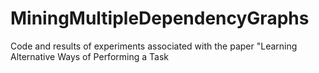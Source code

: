 # MiningMultipleDependencyGraphs
Code and results of experiments associated with the paper "Learning Alternative Ways of Performing a Task
